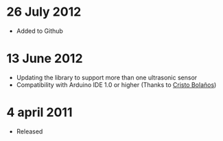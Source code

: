 26 July 2012
===
- Added to Github

13 June 2012
===
- Updating the library to support more than one ultrasonic sensor
- Compatibility with Arduino IDE 1.0 or higher (Thanks to [Cristo Bolaños](https://twitter.com/cbolanos79))

4 april 2011
===
- Released
